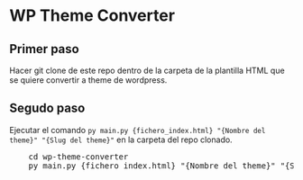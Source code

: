 # WP Theme Converter


## Primer paso
Hacer git clone de este repo dentro de la carpeta de la plantilla HTML que se quiere convertir a theme de wordpress.

## Segudo paso
Ejecutar el comando `py main.py {fichero_index.html} "{Nombre del theme}" "{Slug del theme}"` en la carpeta del repo clonado.
<pre>
    cd wp-theme-converter
    py main.py {fichero_index.html} "{Nombre del theme}" "{Slug del theme}"
</pre>
